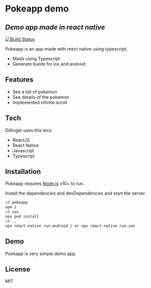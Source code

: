 # Pokeapp demo
## _Demo app made in react native_


[![Build Status](https://travis-ci.org/joemccann/dillinger.svg?branch=master)](https://travis-ci.org/joemccann/dillinger)

Pokeapp is an app made with reect native using typescript,

- Made using Typescript
- Generate builds for ios and android


## Features

- See a list of pokemon
- See details of the pokemon
- Implemented infinite scroll



## Tech

Dillinger uses this tecs

- ReactJS
- React Native
- Javascript
- Typescript


## Installation

Pokeapp requires [Node.js](https://nodejs.org/) v10+ to run.

Install the dependencies and devDependencies and start the server.

```sh
cd pokeapp
npm i
cd ios
npx pod install
cd .. 
npx react-native run-android / or npx react-native run-ios
```

## Demo

Poekapp is very simple demo app.



## License

MIT

